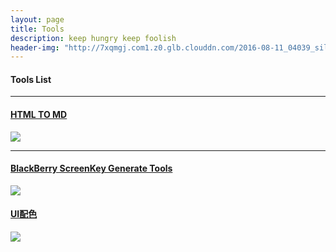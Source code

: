 ```yaml
---
layout: page
title: Tools
description: keep hungry keep foolish
header-img: "http://7xqmgj.com1.z0.glb.clouddn.com/2016-08-11_04039_silentbeach_1920x1080.jpg"
---
```



#### Tools List
<hr>

#### [HTML TO MD](http://7xoawu.com1.z0.glb.clouddn.com/convertmd.html)


<!--图片居中<div align="center"><img src="http://7xoawu.com1.z0.glb.clouddn.com/htmltomd.png"/></div>-->


![](http://7xoawu.com1.z0.glb.clouddn.com/htmltomd.png)

<hr>

#### [BlackBerry ScreenKey Generate Tools](http://7xqmgj.com1.z0.glb.clouddn.com/blackberry.html)

![](http://7xoawu.com1.z0.glb.clouddn.com/blackberry.png)


#### [UI配色](https://colordrop.io/)

![](http://7xqmgj.com1.z0.glb.clouddn.com/2016-07-20_%E6%88%AA%E5%9B%BE%202016-07-20%2014%E6%97%B624%E5%88%8610%E7%A7%92.png)






